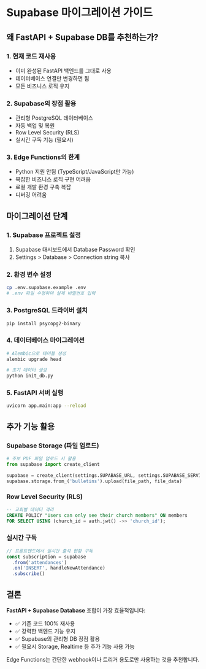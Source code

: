 # Supabase 마이그레이션 가이드

## 왜 FastAPI + Supabase DB를 추천하는가?

### 1. 현재 코드 재사용
- 이미 완성된 FastAPI 백엔드를 그대로 사용
- 데이터베이스 연결만 변경하면 됨
- 모든 비즈니스 로직 유지

### 2. Supabase의 장점 활용
- 관리형 PostgreSQL 데이터베이스
- 자동 백업 및 복원
- Row Level Security (RLS)
- 실시간 구독 기능 (필요시)

### 3. Edge Functions의 한계
- Python 지원 안됨 (TypeScript/JavaScript만 가능)
- 복잡한 비즈니스 로직 구현 어려움
- 로컬 개발 환경 구축 복잡
- 디버깅 어려움

## 마이그레이션 단계

### 1. Supabase 프로젝트 설정
1. Supabase 대시보드에서 Database Password 확인
2. Settings > Database > Connection string 복사

### 2. 환경 변수 설정
```bash
cp .env.supabase.example .env
# .env 파일 수정하여 실제 비밀번호 입력
```

### 3. PostgreSQL 드라이버 설치
```bash
pip install psycopg2-binary
```

### 4. 데이터베이스 마이그레이션
```bash
# Alembic으로 테이블 생성
alembic upgrade head

# 초기 데이터 생성
python init_db.py
```

### 5. FastAPI 서버 실행
```bash
uvicorn app.main:app --reload
```

## 추가 기능 활용

### Supabase Storage (파일 업로드)
```python
# 주보 PDF 파일 업로드 시 활용
from supabase import create_client

supabase = create_client(settings.SUPABASE_URL, settings.SUPABASE_SERVICE_KEY)
supabase.storage.from_('bulletins').upload(file_path, file_data)
```

### Row Level Security (RLS)
```sql
-- 교회별 데이터 격리
CREATE POLICY "Users can only see their church members" ON members
FOR SELECT USING (church_id = auth.jwt() ->> 'church_id');
```

### 실시간 구독
```javascript
// 프론트엔드에서 실시간 출석 현황 구독
const subscription = supabase
  .from('attendances')
  .on('INSERT', handleNewAttendance)
  .subscribe()
```

## 결론

**FastAPI + Supabase Database** 조합이 가장 효율적입니다:
- ✅ 기존 코드 100% 재사용
- ✅ 강력한 백엔드 기능 유지
- ✅ Supabase의 관리형 DB 장점 활용
- ✅ 필요시 Storage, Realtime 등 추가 기능 사용 가능

Edge Functions는 간단한 webhook이나 트리거 용도로만 사용하는 것을 추천합니다.
